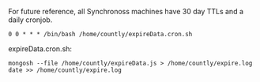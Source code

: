 For future reference, all Synchronoss machines have 30 day TTLs and a daily cronjob.

`0 0 * * * /bin/bash /home/countly/expireData.cron.sh`

expireData.cron.sh:

```
mongosh --file /home/countly/expireData.js > /home/countly/expire.log
date >> /home/countly/expire.log
```
